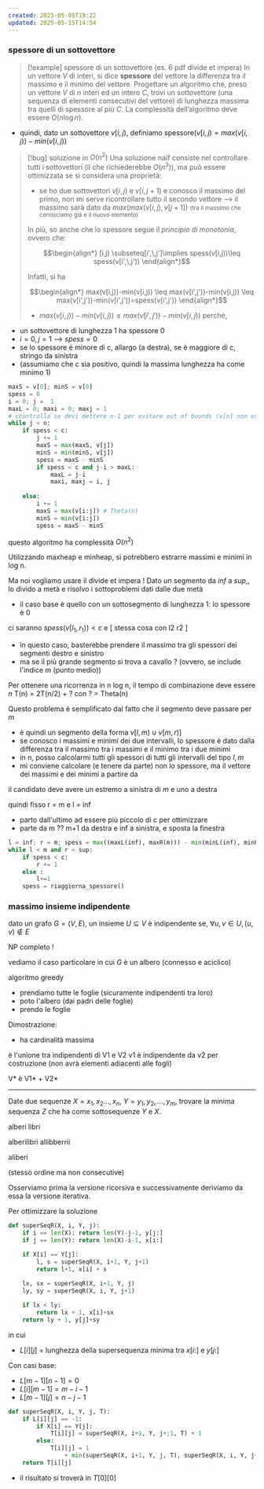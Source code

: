 ```yaml
---
created: 2025-05-05T19:22
updated: 2025-05-15T14:54
---
```

### spessore di un sottovettore
> [!example] spessore di un sottovettore (es. 6 pdf divide et impera)
> In un vettore $V$ di interi, si dice **spessore** del vettore la differenza tra il massimo e il minimo del vettore. Progettare un algoritmo che, preso un vettore $V$ di $n$ interi ed un intero $C$, trovi un sottovettore (una sequenza di elementi consecutivi del vettore) di lunghezza massima tra quelli di spessore al più $C$. La complessità dell’algoritmo deve essere $O(n \log n)$.
> 

- quindi, dato un sottovettore $v[i,j)$, definiamo $\text{spessore}(v[i,j)=max(v[i,j)) - min(v[i,j))$

>[!bug] soluzione in $O(n^2)$
> Una soluzione naïf consiste nel controllare tutti i sottovettori (il che richiederebbe $O(n^3)$), ma può essere ottimizzata se si considera una proprietà:
> - se ho due sottovettori $v[i,\,j)$ e $v[i,\,j+1)$ e conosco il massimo del primo, non mi serve ricontrollare tutto il secondo vettore ⟶ il massimo sarà dato da $max(max(v[i,\,j), v[j+1])$  <small>(tra il massimo che conosciamo già e il nuovo elemento)</small>
> 
> In più, so anche che lo spessore segue il *principio di monotonia*, ovvero che:
> 
> $$\begin{align*}
> [i,j) \subseteq[i',\,j']\implies spess(v[i,j))\leq spess(v[i',\,j'))
> \end{align*}$$
> 
> Infatti, si ha 
>  
 > $$\begin{align*}
 > max(v[i,j))-min(v[i,j)) \leq max(v[i',j'))-min(v[i,j)) \leq max(v[i',j'))-min(v[i',j'))=spess(v[i',j'))
\end{align*}$$
> - $max(v[i,j))-min(v[i,j)) \leq max(v[i',j'))-min(v[i,j))$ perché, 

- un sottovettore di lunghezza 1 ha spessore 0
- $i=0,\,j=1$ ⟶ $spess=0$
- se lo spessore è minore di c, allargo (a destra), se è maggiore di c, stringo da sinistra
- (assumiamo che c sia positivo, quindi la massima lunghezza ha come minimo 1)

```python
maxS = v[0]; minS = v[0]
spess = 0
i = 0; j =  1
maxL = 0; maxi = 0; maxj = 1
# ccontrolla se devi mettere n-1 per evitare out of bounds (v[n] non esiste)
while j < n:
	if spess < c:
		j += 1
		maxS = max(maxS, v[j])
		minS = min(minS, v[j])
		spess = maxS - minS
		if spess < c and j-i > maxL:
			maxL = j-i
			maxi, maxj = i, j
	
	else:
		i += 1
		maxS = max(v[i:j]) # Theta(n)
		minS = min(v[i:j]) 
		spess = maxS - minS
```

questo algoritmo ha complessità $O(n^2)$

Utilizzando maxheap e minheap, si potrebbero estrarre massimi e minimi in log n. 

Ma noi vogliamo usare il divide et impera !
Dato un segmento da $inf$ a $sup$,, lo divido a metà e risolvo i sottoproblemi dati dalle due metà
- il caso base è quello con un sottosegmento di lunghezza 1: lo spessore è 0

ci saranno $spess(v[l_{1},\,r_{1}))<c$ e [ stessa cosa con l2 r2 ]

- in questo caso, basterebbe prendere il massimo tra gli spessori dei segmenti destro e sinistro
- ma se il più grande segmento si trova a cavallo ? (ovvero, se include l'indice $m$ (punto medio))

Per ottenere una ricorrenza in n log n, il tempo di combinazione deve essere $n$
T(n) = 2T(n/2) + ?
con ? = Theta(n)

Questo problema è semplificato dal fatto che il segmento deve passare per $m$

- è quindi un segmento della forma $v[l,m)\cup v[m,\,r)]$
- se conosco i massimi e minimi dei due intervalli, lo spessore è dato dalla differenza tra il massimo tra i massimi e il minimo tra i due minimi
- in n, posso calcolarmi tutti gli spessori di tutti gli intervalli del tipo $l,m$ 
- mi conviene calcolare (e tenere da parte) non lo spessore, ma il vettore dei massimi e dei minimi a partire da 

il candidato deve avere un estremo a sinistra di $m$ e uno a destra

quindi fisso  r = m e l = inf


- parto dall'ultimo ad essere più piccolo di c per ottimizzare
- parte da m ?? m+1 da destra e inf a sinistra, e sposta la finestra



```python
l = inf; r = m; spess = max((maxL(inf), maxR(m))) - min(minL(inf), minL(sup)))
while l < m and r < sup:
	if spess < c:
		r += 1
	else :
		l+=1
	spess = riaggiorna_spessore()
```

### massimo insieme indipendente
dato un grafo $G=(V,E)$, un insieme $U\subseteq V$ è indipendente se, $\forall u,\,v\in U,\,(u,v)\not\in E$

NP completo !

vediamo il caso particolare in cui $G$ è un albero (connesso e aciclico)

algoritmo greedy
- prendiamo tutte le foglie (sicuramente indipendenti tra loro)
- poto l'albero (dai padri delle foglie)
- prendo le foglie

Dimostrazione:
- ha cardinalità massima

è l'unione tra indipendenti di V1 e V2 
v1 è indipendente da v2 per costruzione (non avrà elementi adiacenti alle fogli)

V* è V1* + V2* 

---
Date due sequenze $X=x_{1},\,x_{2}\dots,\,x_{n}$, $Y=y_{1},\,y_{2},\,\dots,\,y_{m}$, trovare la minima sequenza $Z$ che ha come sottosequenze $Y$ e $X$.

alberi
libri

alberilibri
allibberrii

aliberi

(stesso ordine ma non consecutive)

Osserviamo prima la versione ricorsiva e successivamente deriviamo da essa la versione iterativa.






Per ottimizzare la soluzione

```python
def superSeqR(X, i, Y, j):
	if i == len(X): return len(Y)-j-1, y[j:] 
	if j == len(Y): return len(X)-i-1, x[i:]

	if X[i] == Y[j]:
		l, s = superSeqR(X, i+1, Y, j+1)
		return l+1, x[i] + s
		
	lx, sx = superSeqR(X, i+1, Y, j)
	ly, sy = superSeqR(X, i, Y, j+1)

	if lx < ly:
		return lx + 1, x[i]+sx
	return ly + 1, y[j]+sy
```


in cui 
- $L[i][j]$ = lunghezza della supersequenza minima tra $x[i:]$ e $y[j:]$

Con casi base:
- $L[m-1][n-1]=0$
- $L[i][m-1]=m-i-1$
- $L[m-1][j]=n-j-1$

```python
def superSeqR(X, i, Y, j, T):
	if L[i][j] == -1:
		if X[i] == Y[j]:
			T[i][j] = superSeqR(X, i+1, Y, j+;1, T) + 1
		else:
			T[i][j] = 1 
				+ min(superSeqR(X, i+1, Y, j, T), superSeqR(X, i, Y, j+1, T))
	return T[i][j]
```

- il risultato si troverà in $T[0][0]$

